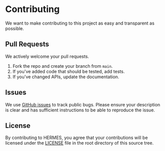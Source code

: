 # Contributing
We want to make contributing to this project as easy and transparent as possible.

## Pull Requests
We actively welcome your pull requests.

1. Fork the repo and create your branch from `main`.
2. If you've added code that should be tested, add tests.
3. If you've changed APIs, update the documentation.

## Issues
We use [GitHub issues](https://github.com/maximyudayev/hermes/issues) to track public bugs. Please ensure your description is
clear and has sufficient instructions to be able to reproduce the issue.

## License
By contributing to HERMES, you agree that your contributions will be licensed
under the [LICENSE](https://github.com/maximyudayev/hermes/blob/main/LICENSE) file in the root directory of this source tree.
